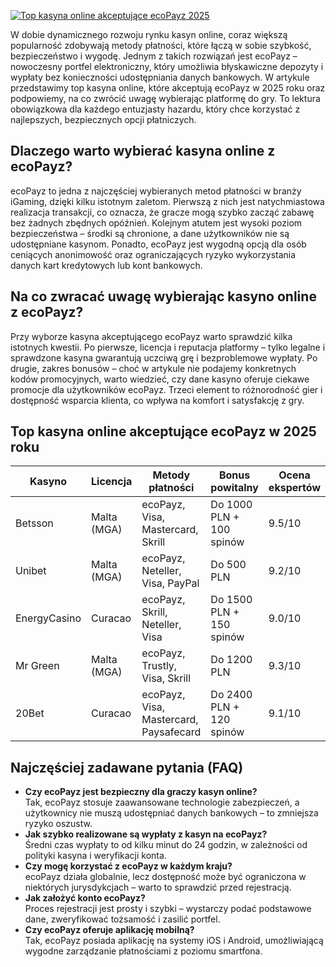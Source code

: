 [![Top kasyna online akceptujące ecoPayz 2025](https://123-caf.pages.dev/gitsignup.png)](https://vrmoo.ru/Bt82HjjY)

<p>W dobie dynamicznego rozwoju rynku kasyn online, coraz większą popularność zdobywają metody płatności, które łączą w sobie szybkość, bezpieczeństwo i wygodę. Jednym z takich rozwiązań jest ecoPayz – nowoczesny portfel elektroniczny, który umożliwia błyskawiczne depozyty i wypłaty bez konieczności udostępniania danych bankowych. W artykule przedstawimy top kasyna online, które akceptują ecoPayz w 2025 roku oraz podpowiemy, na co zwrócić uwagę wybierając platformę do gry. To lektura obowiązkowa dla każdego entuzjasty hazardu, który chce korzystać z najlepszych, bezpiecznych opcji płatniczych.</p>  <h2>Dlaczego warto wybierać kasyna online z ecoPayz?</h2> <p>ecoPayz to jedna z najczęściej wybieranych metod płatności w branży iGaming, dzięki kilku istotnym zaletom. Pierwszą z nich jest natychmiastowa realizacja transakcji, co oznacza, że gracze mogą szybko zacząć zabawę bez żadnych zbędnych opóźnień. Kolejnym atutem jest wysoki poziom bezpieczeństwa – środki są chronione, a dane użytkowników nie są udostępniane kasynom. Ponadto, ecoPayz jest wygodną opcją dla osób ceniących anonimowość oraz ograniczających ryzyko wykorzystania danych kart kredytowych lub kont bankowych.</p>  <h2>Na co zwracać uwagę wybierając kasyno online z ecoPayz?</h2> <p>Przy wyborze kasyna akceptującego ecoPayz warto sprawdzić kilka istotnych kwestii. Po pierwsze, licencja i reputacja platformy – tylko legalne i sprawdzone kasyna gwarantują uczciwą grę i bezproblemowe wypłaty. Po drugie, zakres bonusów – choć w artykule nie podajemy konkretnych kodów promocyjnych, warto wiedzieć, czy dane kasyno oferuje ciekawe promocje dla użytkowników ecoPayz. Trzeci element to różnorodność gier i dostępność wsparcia klienta, co wpływa na komfort i satysfakcję z gry.</p>  <h2>Top kasyna online akceptujące ecoPayz w 2025 roku</h2> <table> <thead> <tr> <th>Kasyno</th> <th>Licencja</th> <th>Metody płatności</th> <th>Bonus powitalny</th> <th>Ocena ekspertów</th> </tr> </thead> <tbody> <tr> <td>Betsson</td> <td>Malta (MGA)</td> <td>ecoPayz, Visa, Mastercard, Skrill</td> <td>Do 1000 PLN + 100 spinów</td> <td>9.5/10</td> </tr> <tr> <td>Unibet</td> <td>Malta (MGA)</td> <td>ecoPayz, Neteller, Visa, PayPal</td> <td>Do 500 PLN</td> <td>9.2/10</td> </tr> <tr> <td>EnergyCasino</td> <td>Curacao</td> <td>ecoPayz, Skrill, Neteller, Visa</td> <td>Do 1500 PLN + 150 spinów</td> <td>9.0/10</td> </tr> <tr> <td>Mr Green</td> <td>Malta (MGA)</td> <td>ecoPayz, Trustly, Visa, Skrill</td> <td>Do 1200 PLN</td> <td>9.3/10</td> </tr> <tr> <td>20Bet</td> <td>Curacao</td> <td>ecoPayz, Visa, Mastercard, Paysafecard</td> <td>Do 2400 PLN + 120 spinów</td> <td>9.1/10</td> </tr> </tbody> </table>  <h2>Najczęściej zadawane pytania (FAQ)</h2> <ul> <li><strong>Czy ecoPayz jest bezpieczny dla graczy kasyn online?</strong><br>Tak, ecoPayz stosuje zaawansowane technologie zabezpieczeń, a użytkownicy nie muszą udostępniać danych bankowych – to zmniejsza ryzyko oszustw.</li> <li><strong>Jak szybko realizowane są wypłaty z kasyn na ecoPayz?</strong><br>Średni czas wypłaty to od kilku minut do 24 godzin, w zależności od polityki kasyna i weryfikacji konta.</li> <li><strong>Czy mogę korzystać z ecoPayz w każdym kraju?</strong><br>ecoPayz działa globalnie, lecz dostępność może być ograniczona w niektórych jurysdykcjach – warto to sprawdzić przed rejestracją.</li> <li><strong>Jak założyć konto ecoPayz?</strong><br>Proces rejestracji jest prosty i szybki – wystarczy podać podstawowe dane, zweryfikować tożsamość i zasilić portfel.</li> <li><strong>Czy ecoPayz oferuje aplikację mobilną?</strong><br>Tak, ecoPayz posiada aplikację na systemy iOS i Android, umożliwiającą wygodne zarządzanie płatnościami z poziomu smartfona.</li> </ul>